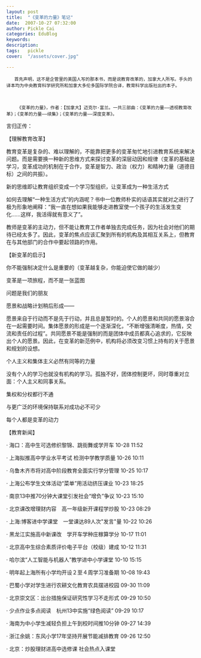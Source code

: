 ```yaml
---
layout: post  
title:  "《变革的力量》笔记"
date:  2007-10-27 07:32:00
author: Pickle Cai  
categories: EduBlog  
keywords: 
description:   
tags:	pickle   
cover:  "/assets/cover.jpg"  

---
```


       首先声明，这不是企管里的美国人写的那本书，而是说教育改革的，加拿大人所写。手头的译本均为中央教育科学研究所和加拿大多伦多国际学院合译，教育科学出版社出的本子。



        《变革的力量》，作者：【加拿大】迈克尔·富兰。一共三部曲：《变革的力量——透视教育改革》；《变革的力量——续集》；《变革的力量——深度变革》。        



言归正传：



   【理解教育改革】



   教育变革是复杂的、难以理解的，不能靠把更多的变革匆忙地引进教育系统来解决问题。而是需要换一种新的思维方式来探讨变革的深层动因和规律（变革的基础是学习，变革成功的机制在于合作，变革是智力、政治（权力）和精神力量（道德目标）之间的共振）。



   新的思维即让教育组织变成一个学习型组织，让变革成为一种生活方式



   如何去理解“一种生活方式”的内涵呢？书中一位教师朴实的话语其实就对之进行了极为形象地阐释：“我一直在想如果我能够走进教室使一个孩子的生活发生变化……这样，我活得就有意义了”。



   教师是变革的主动力，但不能让教育工作者单独去完成任务，因为社会对他们的期待已经太多了。因此，变革的焦点应该汇聚到所有的机构及其相互关系上，但教育在与其他部门的合作中要起领路的作用。



  【新变革的启示】





你不能强制决定什么是重要的（变革越复杂，你能迫使它做的越少） 

变革是一项旅程，而不是一张蓝图 

问题是我们的朋友 

愿景和战略计划稍后形成—— 



愿景来自于行动而不是先于行动，并且总是暂时的。个人的愿景和共同的愿景溶合在一起需要时间。集体愿景的形成是一个逐渐深化，“不断增强清晰度，热情，交流和责任的过程”。共同愿景不能是强制的而是团体中成员都真心追求的，它反映出个人的愿景。因此，在变革的新范例中，机构将必须改变习惯上持有的关于愿景和规划的设想。

个人主义和集体主义必然有同等的力量 



没有个人的学习也就没有机构的学习。孤独不好，团体控制更坏，同时尊重对立面：个人主义和同事关系。

集权和分权都行不通 

与更广泛的环境保持联系对成功必不可少 

每个人都是变革的动力

【教育新闻】



· 海口：高中生可选修织黎锦、跳街舞或学开车   10-28 11:52



 



· 上海拟推高中学业水平考试 检测中学教学质量   10-26 10:11



· 乌鲁木齐市将对高中阶段教育全面实行学分管理   10-25 10:17



· 上海公布学生文体活动“菜单”用活动挤压课业   10-23 18:25



· 南京13中推70分钟大课堂引发社会“增负”争议   10-23 15:10



· 北京课改增理财内容　高一年级新开课程学炒股   10-23 08:29



· 上海:博客进中学课堂　一堂课达89人次"发言"量   10-22 10:26



· 黑龙江实施高中新课改　学开车学种庄稼算学分   10-17 11:01



· 北京高中生综合素质评价电子平台（校级）建成   10-12 11:31



· 哈尔滨“人工智能与机器人”教学进中小学课堂   10-10 15:15 



· 明年起上海所有小学均开设２至４周学习准备期   10-08 19:43



· 巴蜀小学对学生进行农耕文化教育农具摆进校园   09-30 11:09 



· 北京崇文区：出台措施保证研究性学习不走形式   09-29 10:50



· 少点作业多点阅读　杭州13中实施“绿色阅读”   09-29 10:17 



· 海南为中小学生减轻负担上午到校时间推10分钟   09-27 14:39



· 浙江余姚：东风小学17年坚持开展节能减排教育   09-26 12:50 



· 北京：炒股理财进高中选修课 社会热点入课堂   

		    
